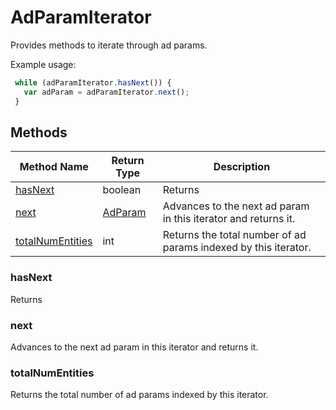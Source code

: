 # AdParamIterator
Provides methods to iterate through ad params.

Example usage:
```javascript
 while (adParamIterator.hasNext()) {
   var adParam = adParamIterator.next();
 }
```

## Methods
|Method Name|Return Type|Description|
|-|-|-
[hasNext](#hasnext)|boolean|Returns <br />
[next](#next)|[AdParam](./AdParam)|Advances to the next ad param in this iterator and returns it.<br />
[totalNumEntities](#totalnumentities)|int|Returns the total number of ad params indexed by this iterator.<br />

### <a name="hasnext"></a>hasNext
Returns 


### <a name="next"></a>next
Advances to the next ad param in this iterator and returns it.


### <a name="totalnumentities"></a>totalNumEntities
Returns the total number of ad params indexed by this iterator.



